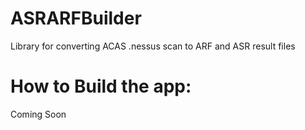 # ASRARFBuilder
Library for converting ACAS .nessus scan to ARF and ASR result files

# How to Build the app:
Coming Soon
